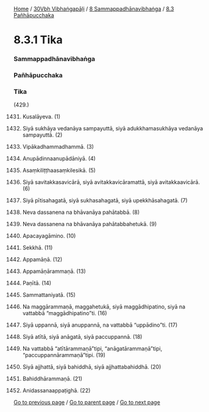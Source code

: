 
[Home](/) / [30Vbh Vibhaṅgapāḷi](/tipitaka/30Vbh.md) / [8 Sammappadhānavibhaṅga](/tipitaka/30Vbh/8.md) / [8.3 Pañhāpucchaka](/tipitaka/30Vbh/8/8.3.md)

# 8.3.1 Tika

### Sammappadhānavibhaṅga

### Pañhāpucchaka

### Tika

(429.)

1431. Kusalāyeva. (1)

1432. Siyā sukhāya vedanāya sampayuttā, siyā adukkhamasukhāya vedanāya sampayuttā. (2)

1433. Vipākadhammadhammā. (3)

1434. Anupādinnaanupādāniyā. (4)

1435. Asaṃkiliṭṭhaasaṃkilesikā. (5)

1436. Siyā savitakkasavicārā, siyā avitakkavicāramattā, siyā avitakkaavicārā. (6)

1437. Siyā pītisahagatā, siyā sukhasahagatā, siyā upekkhāsahagatā. (7)

1438. Neva dassanena na bhāvanāya pahātabbā. (8)

1439. Neva dassanena na bhāvanāya pahātabbahetukā. (9)

1440. Apacayagāmino. (10)

1441. Sekkhā. (11)

1442. Appamāṇā. (12)

1443. Appamāṇārammaṇā. (13)

1444. Paṇītā. (14)

1445. Sammattaniyatā. (15)

1446. Na maggārammaṇā, maggahetukā, siyā maggādhipatino, siyā na vattabbā “maggādhipatino”ti. (16)

1447. Siyā uppannā, siyā anuppannā, na vattabbā “uppādino”ti. (17)

1448. Siyā atītā, siyā anāgatā, siyā paccuppannā. (18)

1449. Na vattabbā “atītārammaṇā”tipi, “anāgatārammaṇā”tipi, “paccuppannārammaṇā”tipi. (19)

1450. Siyā ajjhattā, siyā bahiddhā, siyā ajjhattabahiddhā. (20)

1451. Bahiddhārammaṇā. (21)

1452. Anidassanaappaṭighā. (22)

[Go to previous page](/tipitaka/30Vbh/8/8.3.md) / [Go to parent page](/tipitaka/30Vbh/8/8.3.md) / [Go to next page](/tipitaka/30Vbh/8/8.3/8.3.2.md)


